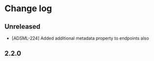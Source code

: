 # Change log

## Unreleased

* [ADSML-224] Added additional metadata property to endpoints also

## 2.2.0